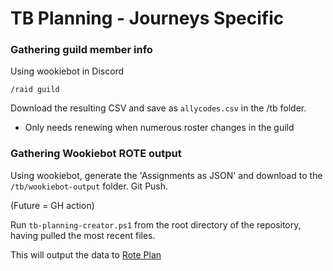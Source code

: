 # TB Planning - Journeys Specific

### Gathering guild member info

Using wookiebot in Discord

`/raid guild`

Download the resulting CSV and save as `allycodes.csv` in the /tb folder.
- Only needs renewing when numerous roster changes in the guild

### Gathering Wookiebot ROTE output

Using wookiebot, generate the 'Assignments as JSON' and download to the `/tb/wookiebot-output` folder. Git Push.

(Future = GH action)

Run `tb-planning-creator.ps1` from the root directory of the repository, having pulled the most recent files.

This will output the data to [Rote Plan](/tb/rote-plan.md)



